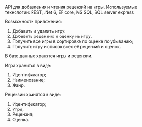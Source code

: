 АРI для добавления и чтения рецензий на игры.
Используемые технологии: REST, .Net 6, EF core, MS SQL, SQL server express

Возможности приложения:

1) Добавить и удалить игру:
2) Добавить рецензию и оценку на игру:
3) Получить все игры в сортировке по оценке по убыванию;
4) Получить игру и список всех её рецензий и оценок.

В базе данных хранятся игры и рецензии.

Игра хранится в виде:
1. Идентификатор;
2. Наименование;
3. Жанр.

Рецензии хранятся в виде:
1. Идентификатор;
2. Игра;
3. Рецензия;
4. Оценка.

